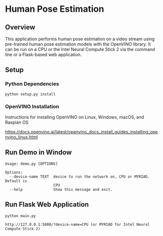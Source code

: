# Human Pose Estimation

## Overview

This application performs human pose estimation on a video stream using pre-trained human pose estimation models with the OpenVINO library. It can be run on a CPU or the Intel Neural Compute Stick 2 via the command line or a Flask-based web application.

## Setup

### Python Dependencies

```
python setup.py install
```

### OpenVINO Installation

Instructions for installing OpenVINO on Linux, Windows, macOS, and Raspian OS

https://docs.openvino.ai/latest/openvino_docs_install_guides_installing_openvino_linux.html

## Run Demo in Window

```
Usage: demo.py [OPTIONS]

Options:
  --device-name TEXT  device to run the network on, CPU or MYRIAD. Default is
                      CPU
  --help              Show this message and exit.
```

## Run Flask Web Application

```
python main.py 

http://127.0.0.1:5000/?device-name=CPU (or MYRIAD for Intel Neural Compute Stick 2)
```